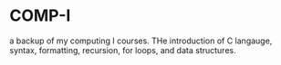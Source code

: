 # COMP-I
a backup of my computing I courses.
THe introduction of C langauge, syntax, formatting, recursion, for loops, and data structures.
